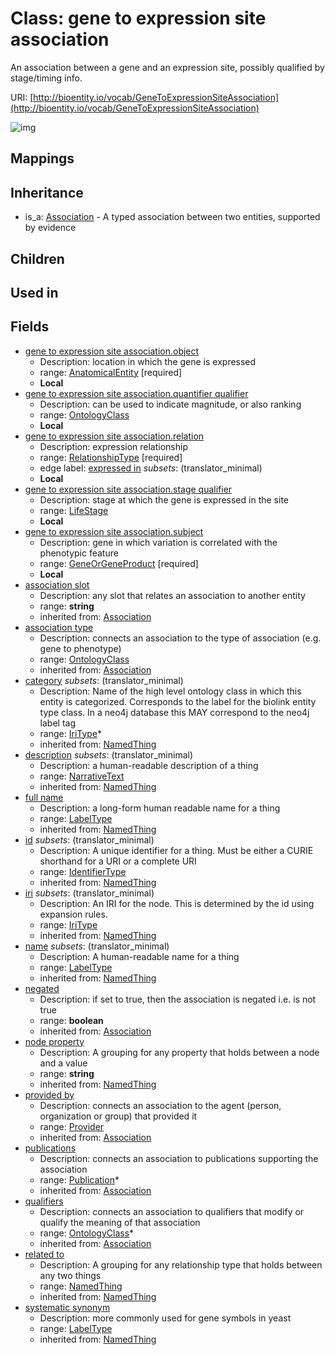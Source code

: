# Class: gene to expression site association


An association between a gene and an expression site, possibly qualified by stage/timing info.

URI: [http://bioentity.io/vocab/GeneToExpressionSiteAssociation](http://bioentity.io/vocab/GeneToExpressionSiteAssociation)

![img](http://yuml.me/diagram/nofunky;dir:TB/class/\[GeneToExpressionSiteAssociation|id(i):identifier_type%20%3F;name(i):label_type%20%3F;category(i):iri_type%20*;node_property(i):string%20%3F;iri(i):iri_type%20%3F;full_name(i):label_type%20%3F;description(i):narrative_text%20%3F;systematic_synonym(i):label_type%20%3F;negated(i):boolean%20%3F;association_slot(i):string%20%3F]-%20provided%20by(i)%20%3F>\[Provider],%20\[GeneToExpressionSiteAssociation]-%20publications(i)%20*>\[Publication],%20\[GeneToExpressionSiteAssociation]-%20qualifiers(i)%20*>\[OntologyClass],%20\[GeneToExpressionSiteAssociation]-%20association%20type(i)%20%3F>\[OntologyClass],%20\[GeneToExpressionSiteAssociation]-%20related%20to(i)%20%3F>\[NamedThing],%20\[GeneToExpressionSiteAssociation]-%20relation>\[RelationshipType],%20\[GeneToExpressionSiteAssociation]-%20object>\[AnatomicalEntity],%20\[GeneToExpressionSiteAssociation]-%20subject>\[GeneOrGeneProduct],%20\[GeneToExpressionSiteAssociation]-%20quantifier%20qualifier%20%3F>\[OntologyClass],%20\[GeneToExpressionSiteAssociation]-%20stage%20qualifier%20%3F>\[LifeStage],%20\[Association]^-\[GeneToExpressionSiteAssociation])
## Mappings

## Inheritance

 *  is_a: [Association](Association.md) - A typed association between two entities, supported by evidence
## Children

## Used in

## Fields

 * [gene to expression site association.object](gene_to_expression_site_association_object.md)
    * Description: location in which the gene is expressed
    * range: [AnatomicalEntity](AnatomicalEntity.md) [required]
    * __Local__
 * [gene to expression site association.quantifier qualifier](gene_to_expression_site_association_quantifier_qualifier.md)
    * Description: can be used to indicate magnitude, or also ranking
    * range: [OntologyClass](OntologyClass.md)
    * __Local__
 * [gene to expression site association.relation](gene_to_expression_site_association_relation.md)
    * Description: expression relationship
    * range: [RelationshipType](RelationshipType.md) [required]
    * edge label: [expressed in](expressed_in.md) *subsets*: (translator_minimal)
    * __Local__
 * [gene to expression site association.stage qualifier](gene_to_expression_site_association_stage_qualifier.md)
    * Description: stage at which the gene is expressed in the site
    * range: [LifeStage](LifeStage.md)
    * __Local__
 * [gene to expression site association.subject](gene_to_expression_site_association_subject.md)
    * Description: gene in which variation is correlated with the phenotypic feature
    * range: [GeneOrGeneProduct](GeneOrGeneProduct.md) [required]
    * __Local__
 * [association slot](association_slot.md)
    * Description: any slot that relates an association to another entity
    * range: **string**
    * inherited from: [Association](Association.md)
 * [association type](association_type.md)
    * Description: connects an association to the type of association (e.g. gene to phenotype)
    * range: [OntologyClass](OntologyClass.md)
    * inherited from: [Association](Association.md)
 * [category](category.md) *subsets*: (translator_minimal)
    * Description: Name of the high level ontology class in which this entity is categorized. Corresponds to the label for the biolink entity type class. In a neo4j database this MAY correspond to the neo4j label tag
    * range: [IriType](IriType.md)*
    * inherited from: [NamedThing](NamedThing.md)
 * [description](description.md) *subsets*: (translator_minimal)
    * Description: a human-readable description of a thing
    * range: [NarrativeText](NarrativeText.md)
    * inherited from: [NamedThing](NamedThing.md)
 * [full name](full_name.md)
    * Description: a long-form human readable name for a thing
    * range: [LabelType](LabelType.md)
    * inherited from: [NamedThing](NamedThing.md)
 * [id](id.md) *subsets*: (translator_minimal)
    * Description: A unique identifier for a thing. Must be either a CURIE shorthand for a URI or a complete URI
    * range: [IdentifierType](IdentifierType.md)
    * inherited from: [NamedThing](NamedThing.md)
 * [iri](iri.md) *subsets*: (translator_minimal)
    * Description: An IRI for the node. This is determined by the id using expansion rules.
    * range: [IriType](IriType.md)
    * inherited from: [NamedThing](NamedThing.md)
 * [name](name.md) *subsets*: (translator_minimal)
    * Description: A human-readable name for a thing
    * range: [LabelType](LabelType.md)
    * inherited from: [NamedThing](NamedThing.md)
 * [negated](negated.md)
    * Description: if set to true, then the association is negated i.e. is not true
    * range: **boolean**
    * inherited from: [Association](Association.md)
 * [node property](node_property.md)
    * Description: A grouping for any property that holds between a node and a value
    * range: **string**
    * inherited from: [NamedThing](NamedThing.md)
 * [provided by](provided_by.md)
    * Description: connects an association to the agent (person, organization or group) that provided it
    * range: [Provider](Provider.md)
    * inherited from: [Association](Association.md)
 * [publications](publications.md)
    * Description: connects an association to publications supporting the association
    * range: [Publication](Publication.md)*
    * inherited from: [Association](Association.md)
 * [qualifiers](qualifiers.md)
    * Description: connects an association to qualifiers that modify or qualify the meaning of that association
    * range: [OntologyClass](OntologyClass.md)*
    * inherited from: [Association](Association.md)
 * [related to](related_to.md)
    * Description: A grouping for any relationship type that holds between any two things
    * range: [NamedThing](NamedThing.md)
    * inherited from: [NamedThing](NamedThing.md)
 * [systematic synonym](systematic_synonym.md)
    * Description: more commonly used for gene symbols in yeast
    * range: [LabelType](LabelType.md)
    * inherited from: [NamedThing](NamedThing.md)

